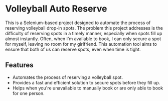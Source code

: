 
# Volleyball Auto Reserve

This is a Selenium-based project designed to automate the process of reserving volleyball drop-in spots. The problem this project addresses is the difficulty of reserving spots in a timely manner, especially when spots fill up almost instantly. Often, when I'm available to book, I can only secure a spot for myself, leaving no room for my girlfriend. This automation tool aims to ensure that both of us can reserve spots, even when time is tight.

## Features

- Automates the process of reserving a volleyball spot.
- Provides a fast and efficient solution to secure spots before they fill up.
- Helps when you're unavailable to manually book or are only able to book for one person.
